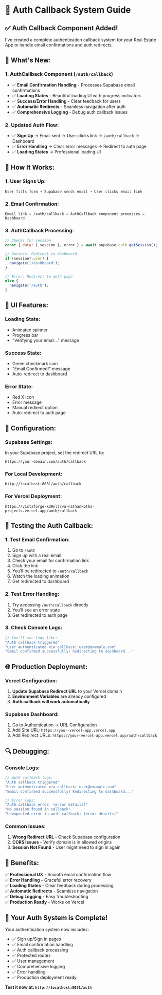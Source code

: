 # 🔐 Auth Callback System Guide

## ✅ **Auth Callback Component Added!**

I've created a complete authentication callback system for your Real Estate App to handle email confirmations and auth redirects.

## 🎯 **What's New:**

### **1. AuthCallback Component** (`/auth/callback`)
- ✅ **Email Confirmation Handling** - Processes Supabase email confirmations
- ✅ **Loading States** - Beautiful loading UI with progress indicators
- ✅ **Success/Error Handling** - Clear feedback for users
- ✅ **Automatic Redirects** - Seamless navigation after auth
- ✅ **Comprehensive Logging** - Debug auth callback issues

### **2. Updated Auth Flow:**
- ✅ **Sign Up** → Email sent → User clicks link → `/auth/callback` → Dashboard
- ✅ **Error Handling** → Clear error messages → Redirect to auth page
- ✅ **Loading States** → Professional loading UI

## 🚀 **How It Works:**

### **1. User Signs Up:**
```
User fills form → Supabase sends email → User clicks email link
```

### **2. Email Confirmation:**
```
Email link → /auth/callback → AuthCallback component processes → Dashboard
```

### **3. AuthCallback Processing:**
```javascript
// Checks for session
const { data: { session }, error } = await supabase.auth.getSession();

// Success: Redirect to dashboard
if (session?.user) {
  navigate('/dashboard');
}

// Error: Redirect to auth page
else {
  navigate('/auth');
}
```

## 🎨 **UI Features:**

### **Loading State:**
- Animated spinner
- Progress bar
- "Verifying your email..." message

### **Success State:**
- Green checkmark icon
- "Email Confirmed!" message
- Auto-redirect to dashboard

### **Error State:**
- Red X icon
- Error message
- Manual redirect option
- Auto-redirect to auth page

## 🔧 **Configuration:**

### **Supabase Settings:**
In your Supabase project, set the redirect URL to:
```
https://your-domain.com/auth/callback
```

### **For Local Development:**
```
http://localhost:8081/auth/callback
```

### **For Vercel Deployment:**
```
https://vistaforge-k39nltrva-nathankoths-projects.vercel.app/auth/callback
```

## 🧪 **Testing the Auth Callback:**

### **1. Test Email Confirmation:**
1. Go to `/auth`
2. Sign up with a real email
3. Check your email for confirmation link
4. Click the link
5. You'll be redirected to `/auth/callback`
6. Watch the loading animation
7. Get redirected to dashboard

### **2. Test Error Handling:**
1. Try accessing `/auth/callback` directly
2. You'll see an error state
3. Get redirected to auth page

### **3. Check Console Logs:**
```javascript
// You'll see logs like:
"Auth callback triggered"
"User authenticated via callback: user@example.com"
"Email confirmed successfully! Redirecting to dashboard..."
```

## 🌐 **Production Deployment:**

### **Vercel Configuration:**
1. **Update Supabase Redirect URL** to your Vercel domain
2. **Environment Variables** are already configured
3. **Auth callback will work automatically**

### **Supabase Dashboard:**
1. Go to Authentication → URL Configuration
2. Add Site URL: `https://your-vercel-app.vercel.app`
3. Add Redirect URLs: `https://your-vercel-app.vercel.app/auth/callback`

## 🔍 **Debugging:**

### **Console Logs:**
```javascript
// Auth callback logs:
"Auth callback triggered"
"User authenticated via callback: user@example.com"
"Email confirmed successfully! Redirecting to dashboard..."

// Error logs:
"Auth callback error: [error details]"
"No session found in callback"
"Unexpected error in auth callback: [error details]"
```

### **Common Issues:**
1. **Wrong Redirect URL** - Check Supabase configuration
2. **CORS Issues** - Verify domain is in allowed origins
3. **Session Not Found** - User might need to sign in again

## 🎉 **Benefits:**

✅ **Professional UX** - Smooth email confirmation flow  
✅ **Error Handling** - Graceful error recovery  
✅ **Loading States** - Clear feedback during processing  
✅ **Automatic Redirects** - Seamless navigation  
✅ **Debug Logging** - Easy troubleshooting  
✅ **Production Ready** - Works on Vercel  

## 🚀 **Your Auth System is Complete!**

Your authentication system now includes:
- ✅ Sign up/Sign in pages
- ✅ Email confirmation handling
- ✅ Auth callback processing
- ✅ Protected routes
- ✅ User management
- ✅ Comprehensive logging
- ✅ Error handling
- ✅ Production deployment ready

**Test it now at: `http://localhost:8081/auth`**
